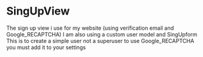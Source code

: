 # SingUpView
The sign up view i use for my website (using verification email and Google_RECAPTCHA)
I am also using a custom user model and SingUpform
This is to create a simple user not a superuser
to use Google_RECAPTCHA you must add it to your settings
